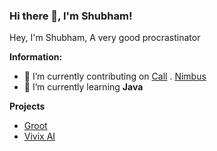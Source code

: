 ### Hi there 👋, I'm Shubham!

Hey, I'm Shubham, A very good procrastinator

 **Information:**

- 🔭 I’m currently contributing on  [Call](https://joincall.co) . [Nimbus](https://nimbus.storage)
- 🌱 I’m currently learning  **Java**

**Projects**

- [Groot](https://grootbot.pro)
- [Vivix AI](https://github.com/inlovewithgo/vivix-ai)
